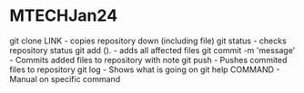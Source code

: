 # MTECHJan24
git clone LINK - copies repository down (including file)
git status - checks repository status
git add (). - adds all affected files
git commit -m 'message' - Commits added files to repository with note
git push - Pushes commited files to repository
git log - Shows what is going on
git help COMMAND - Manual on specific command